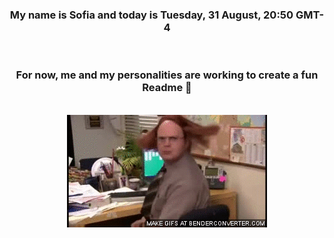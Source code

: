 


<div align="center">
<h3 >My name is Sofia and today is Tuesday, 31 August, 20:50 GMT-4</h3><br>
<h3 >For now, me and my personalities are working to create a fun Readme 👋
</h3><br>
<img src='img/dwight.gif' alt='working...'/>
</div>
